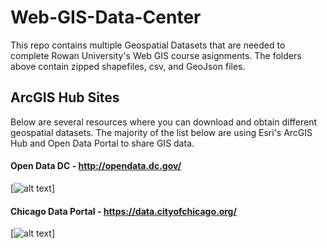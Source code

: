 # Web-GIS-Data-Center
This repo contains multiple Geospatial Datasets that are needed to complete Rowan University's Web GIS course asignments. The folders above contain zipped shapefiles, csv, and GeoJson files. 
## ArcGIS Hub Sites
Below are several resources where you can download and obtain different geospatial datasets. The majority of the list below are using Esri's ArcGIS Hub and Open Data Portal to share GIS data.
#### Open Data DC - http://opendata.dc.gov/
[![alt text](https://raw.githubusercontent.com/mapsrule/Web-GIS-Data-Center/master/ArcGIS_Hub_Sites/DC.png)]
#### Chicago Data Portal - https://data.cityofchicago.org/
[![alt text](https://raw.githubusercontent.com/mapsrule/Web-GIS-Data-Center/master/ArcGIS_Hub_Sites/chicago.png)]